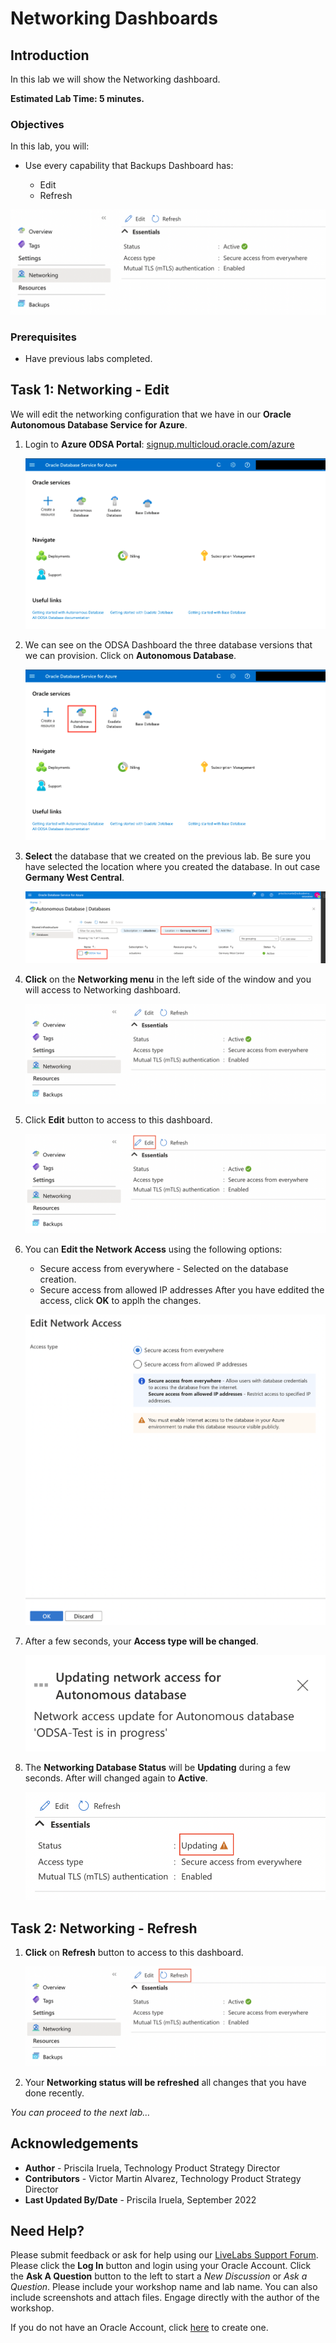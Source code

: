 # Networking Dashboards

## Introduction

In this lab we will show the Networking dashboard.

**Estimated Lab Time: 5 minutes.**

### Objectives

In this lab, you will:

* Use every capability that Backups Dashboard has:

    - Edit
    - Refresh

![Networking Dashboard](./images/task1/networking-dashboard.png)

### Prerequisites

* Have previous labs completed.


## Task 1: Networking - Edit

We will edit the networking configuration that we have in our **Oracle Autonomous Database Service for Azure**.

1. Login to **Azure ODSA Portal**: [signup.multicloud.oracle.com/azure](https://signup.multicloud.oracle.com/azure)

    ![ODSA Portal Dashboard](./images/task1/odsa-portal-dashboard.png)

2. We can see on the ODSA Dashboard the three database versions that we can provision. Click on **Autonomous Database**.

    ![ODSA Portal Dashboard - ADB](./images/task1/odsa-portal-dashboard-adb.png)

3. **Select** the database that we created on the previous lab. Be sure you have selected the location where you created the database. In out case **Germany West Central**.

    ![ADB Created](./images/task1/adb-created.png)

4. **Click** on the **Networking menu** in the left side of the window and you will access to Networking dashboard.

    ![Networking Dashboard](./images/task1/networking-dashboard.png)

5. Click **Edit** button to access to this dashboard.

    ![Edit Networking Dashboard](./images/task1/edit-networking.png)

6. You can **Edit the Network Access** using the following options:
    - Secure access from everywhere  - Selected on the database creation.
    - Secure access from allowed IP addresses
    After you have eddited the access, click **OK** to applh the changes.

    ![Networking Options Dashboard](./images/task1/networking-options.png)

7. After a few seconds, your **Access type will be changed**.

    ![Networking Changed Dashboard](./images/task1/networking-changed.png)

8. The **Networking Database Status** will be **Updating** during a few seconds. After will changed again to **Active**.

    ![Database Networking Changing Status Dashboard](./images/task1/networking-changing.png)

## Task 2: Networking - Refresh

1. **Click** on **Refresh** button to access to this dashboard.

    ![Refresh Dashboard](./images/task2/refresh-networking.png)

2. Your **Networking status will be refreshed** all changes that you have done recently. 

*You can proceed to the next lab…*

## Acknowledgements
* **Author** - Priscila Iruela, Technology Product Strategy Director
* **Contributors** - Victor Martin Alvarez, Technology Product Strategy Director
* **Last Updated By/Date** - Priscila Iruela, September 2022

## Need Help?
Please submit feedback or ask for help using our [LiveLabs Support Forum](https://community.oracle.com/tech/developers/categories/livelabsdiscussions). Please click the **Log In** button and login using your Oracle Account. Click the **Ask A Question** button to the left to start a *New Discussion* or *Ask a Question*.  Please include your workshop name and lab name.  You can also include screenshots and attach files.  Engage directly with the author of the workshop.

If you do not have an Oracle Account, click [here](https://profile.oracle.com/myprofile/account/create-account.jspx) to create one.
